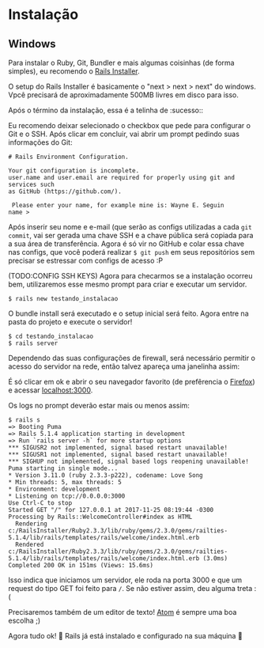 # Instalação

## Windows

Para instalar o Ruby, Git, Bundler e mais algumas coisinhas (de forma simples), eu recomendo o [Rails Installer](http://www.railsinstaller.org/pt-BR).

O setup do Rails Installer é basicamente o "next > next > next" do windows. Vpcê precisará de aproximadamente 500MB livres em disco para isso.

Após o término da instalação, essa é a telinha de :sucesso::

<imagem>

Eu recomendo deixar selecionado o checkbox que pede para configurar o Git e o SSH. Após clicar em concluir, vai abrir um prompt pedindo suas informações do Git:

```
# Rails Environment Configuration.

Your git configuration is incomplete.
user.name and user.email are required for properly using git and services such
as GitHub (https://github.com/).

 Please enter your name, for example mine is: Wayne E. Seguin
name >
```

Após inserir seu nome e e-mail (que serão as configs utilizadas a cada `git commit`, vai ser gerada uma chave SSH e a chave pública será copiada para a sua área de transferência. Agora é só vir no GitHub e colar essa chave nas configs, que você poderá realizar `$ git push` em seus repositórios sem precisar se estressar com configs de acesso :P


(TODO:CONFIG SSH KEYS)
Agora para checarmos se a instalação ocorreu bem, utilizaremos esse mesmo prompt para criar e executar um servidor.

```
$ rails new testando_instalacao
```
O bundle install será executado e o setup inicial será feito. Agora entre na pasta do projeto e execute o servidor!

```
$ cd testando_instalacao
$ rails server
```

Dependendo das suas configurações de firewall, será necessário permitir o acesso do servidor na rede, então talvez apareça uma janelinha assim:

É só clicar em ok e abrir o seu navegador favorito (de prefêrencia o [Firefox](https://www.mozilla.org/pt-BR/firefox/)) e acessar [localhost:3000](http://localhost:3000/).

Os logs no prompt deverão estar mais ou menos assim:

```
$ rails s
=> Booting Puma
=> Rails 5.1.4 application starting in development
=> Run `rails server -h` for more startup options
*** SIGUSR2 not implemented, signal based restart unavailable!
*** SIGUSR1 not implemented, signal based restart unavailable!
*** SIGHUP not implemented, signal based logs reopening unavailable!
Puma starting in single mode...
* Version 3.11.0 (ruby 2.3.3-p222), codename: Love Song
* Min threads: 5, max threads: 5
* Environment: development
* Listening on tcp://0.0.0.0:3000
Use Ctrl-C to stop
Started GET "/" for 127.0.0.1 at 2017-11-25 08:19:44 -0300
Processing by Rails::WelcomeController#index as HTML
  Rendering c:/RailsInstaller/Ruby2.3.3/lib/ruby/gems/2.3.0/gems/railties-5.1.4/lib/rails/templates/rails/welcome/index.html.erb
  Rendered c:/RailsInstaller/Ruby2.3.3/lib/ruby/gems/2.3.0/gems/railties-5.1.4/lib/rails/templates/rails/welcome/index.html.erb (3.0ms)
Completed 200 OK in 151ms (Views: 15.6ms)
```
Isso indica que iniciamos um servidor, ele roda na porta 3000 e que um request do tipo GET foi feito para `/`. Se não estiver assim, deu alguma treta :(

Precisaremos também de um editor de texto! [Atom](https://atom.io/) é sempre uma boa escolha ;)

Agora tudo ok! :tada: Rails já está instalado e configurado na sua máquina :parrot:
